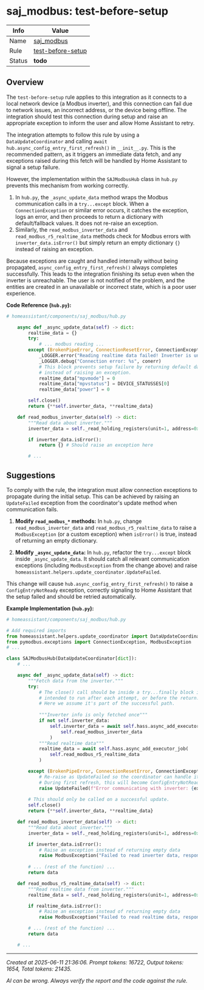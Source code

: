 # saj_modbus: test-before-setup

| Info   | Value                                                                    |
|--------|--------------------------------------------------------------------------|
| Name   | [saj_modbus](https://www.home-assistant.io/integrations/saj_modbus/) |
| Rule   | [test-before-setup](https://developers.home-assistant.io/docs/core/integration-quality-scale/rules/test-before-setup)                                                     |
| Status | **todo**                                                                 |

## Overview

The `test-before-setup` rule applies to this integration as it connects to a local network device (a Modbus inverter), and this connection can fail due to network issues, an incorrect address, or the device being offline. The integration should test this connection during setup and raise an appropriate exception to inform the user and allow Home Assistant to retry.

The integration attempts to follow this rule by using a `DataUpdateCoordinator` and calling `await hub.async_config_entry_first_refresh()` in `__init__.py`. This is the recommended pattern, as it triggers an immediate data fetch, and any exceptions raised during this fetch will be handled by Home Assistant to signal a setup failure.

However, the implementation within the `SAJModbusHub` class in `hub.py` prevents this mechanism from working correctly.

1.  In `hub.py`, the `_async_update_data` method wraps the Modbus communication calls in a `try...except` block. When a `ConnectionException` or similar error occurs, it catches the exception, logs an error, and then proceeds to return a dictionary with default/fallback values. It does not re-raise an exception.
2.  Similarly, the `read_modbus_inverter_data` and `read_modbus_r5_realtime_data` methods check for Modbus errors with `inverter_data.isError()` but simply return an empty dictionary `{}` instead of raising an exception.

Because exceptions are caught and handled internally without being propagated, `async_config_entry_first_refresh()` always completes successfully. This leads to the integration finishing its setup even when the inverter is unreachable. The user is not notified of the problem, and the entities are created in an unavailable or incorrect state, which is a poor user experience.

**Code Reference (`hub.py`):**
```python
# homeassistant/components/saj_modbus/hub.py

    async def _async_update_data(self) -> dict:
        realtime_data = {}
        try:
            # ... modbus reading ...
        except (BrokenPipeError, ConnectionResetError, ConnectionException) as conerr:
            _LOGGER.error("Reading realtime data failed! Inverter is unreachable.")
            _LOGGER.debug("Connection error: %s", conerr)
            # This block prevents setup failure by returning default data
            # instead of raising an exception.
            realtime_data["mpvmode"] = 0
            realtime_data["mpvstatus"] = DEVICE_STATUSSES[0]
            realtime_data["power"] = 0

        self.close()
        return {**self.inverter_data, **realtime_data}

    def read_modbus_inverter_data(self) -> dict:
        """Read data about inverter."""
        inverter_data = self._read_holding_registers(unit=1, address=0x8F00, count=29)

        if inverter_data.isError():
            return {} # Should raise an exception here

        # ...
```

## Suggestions

To comply with the rule, the integration must allow connection exceptions to propagate during the initial setup. This can be achieved by raising an `UpdateFailed` exception from the coordinator's update method when communication fails.

1.  **Modify `read_modbus_*` methods:** In `hub.py`, change `read_modbus_inverter_data` and `read_modbus_r5_realtime_data` to raise a `ModbusException` (or a custom exception) when `isError()` is true, instead of returning an empty dictionary.

2.  **Modify `_async_update_data`:** In `hub.py`, refactor the `try...except` block inside `_async_update_data`. It should catch all relevant communication exceptions (including `ModbusException` from the change above) and raise `homeassistant.helpers.update_coordinator.UpdateFailed`.

This change will cause `hub.async_config_entry_first_refresh()` to raise a `ConfigEntryNotReady` exception, correctly signaling to Home Assistant that the setup failed and should be retried automatically.

**Example Implementation (`hub.py`):**
```python
# homeassistant/components/saj_modbus/hub.py

# Add required imports
from homeassistant.helpers.update_coordinator import DataUpdateCoordinator, UpdateFailed
from pymodbus.exceptions import ConnectionException, ModbusException
# ...

class SAJModbusHub(DataUpdateCoordinator[dict]):
    # ...

    async def _async_update_data(self) -> dict:
        """Fetch data from the inverter."""
        try:
            # The close() call should be inside a try...finally block if it's
            # intended to run after each attempt, or before the return.
            # Here we assume it's part of the successful path.
            
            """Inverter info is only fetched once"""
            if not self.inverter_data:
                self.inverter_data = await self.hass.async_add_executor_job(
                    self.read_modbus_inverter_data
                )
            """Read realtime data"""
            realtime_data = await self.hass.async_add_executor_job(
                self.read_modbus_r5_realtime_data
            )

        except (BrokenPipeError, ConnectionResetError, ConnectionException, ModbusException) as ex:
            # Re-raise as UpdateFailed so the coordinator can handle it.
            # During first refresh, this will become ConfigEntryNotReady.
            raise UpdateFailed(f"Error communicating with inverter: {ex}") from ex
        
        # This should only be called on a successful update.
        self.close()
        return {**self.inverter_data, **realtime_data}

    def read_modbus_inverter_data(self) -> dict:
        """Read data about inverter."""
        inverter_data = self._read_holding_registers(unit=1, address=0x8F00, count=29)

        if inverter_data.isError():
            # Raise an exception instead of returning empty data
            raise ModbusException("Failed to read inverter data, response is error.")
        
        # ... (rest of the function) ...
        return data

    def read_modbus_r5_realtime_data(self) -> dict:
        """Read realtime data from inverter."""
        realtime_data = self._read_holding_registers(unit=1, address=0x100, count=60)

        if realtime_data.isError():
            # Raise an exception instead of returning empty data
            raise ModbusException("Failed to read realtime data, response is error.")

        # ... (rest of the function) ...
        return data

    # ...
```

---

_Created at 2025-06-11 21:36:06. Prompt tokens: 16722, Output tokens: 1654, Total tokens: 21435._

_AI can be wrong. Always verify the report and the code against the rule._
